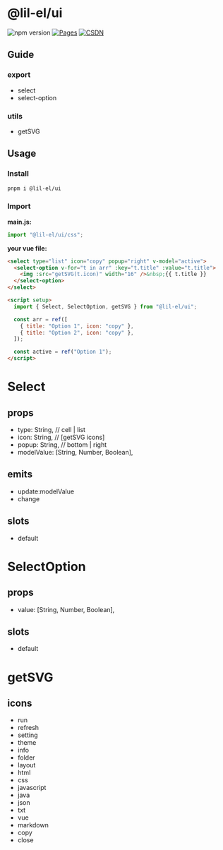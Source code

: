 # @lil-el/ui

![npm version](https://img.shields.io/npm/v/@lil-el/ui?color=green)
[![Pages](https://img.shields.io/badge/GitHub%20Pages-lil--el.github.io-00bcff?logo=github)](https://lil-el.github.io)
[![CSDN](https://img.shields.io/badge/CSDN-Mino吖-f00?logo=csdn&logoColor=f2522f)](https://blog.csdn.net/qq_36157085)

## Guide

### export

- select
- select-option

### utils

- getSVG

## Usage

### Install

```bash
pnpm i @lil-el/ui
```

### Import

**main.js:**

```javascript
import "@lil-el/ui/css";
```

**your vue file:**

```html
<select type="list" icon="copy" popup="right" v-model="active">
  <select-option v-for="t in arr" :key="t.title" :value="t.title">
    <img :src="getSVG(t.icon)" width="16" />&nbsp;{{ t.title }}
  </select-option>
</select>

<script setup>
  import { Select, SelectOption, getSVG } from "@lil-el/ui";

  const arr = ref([
    { title: "Option 1", icon: "copy" },
    { title: "Option 2", icon: "copy" },
  ]);

  const active = ref("Option 1");
</script>
```

# Select

## props

- type: String, // cell | list
- icon: String, // [getSVG icons]
- popup: String, // bottom | right
- modelValue: [String, Number, Boolean],

## emits

- update:modelValue
- change

## slots

- default

# SelectOption

## props

- value: [String, Number, Boolean],

## slots

- default

# getSVG

## icons

- run
- refresh
- setting
- theme
- info
- folder
- layout
- html
- css
- javascript
- java
- json
- txt
- vue
- markdown
- copy
- close
